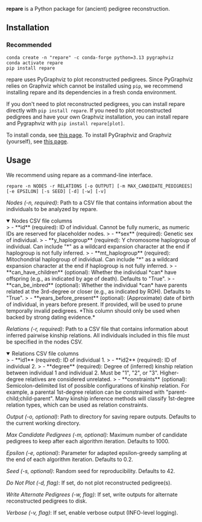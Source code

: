 **repare** is a Python package for (ancient) pedigree reconstruction.

## Installation

### Recommended
```
conda create -n "repare" -c conda-forge python=3.13 pygraphviz
conda activate repare
pip install repare
```
repare uses PyGraphviz to plot reconstructed pedigrees. Since PyGraphviz relies on Graphviz which cannot be installed using `pip`, we recommend installing repare and its dependencies in a fresh conda environment.

If you don't need to plot reconstructed pedigrees, you can install repare directly with `pip install repare`. If you need to plot reconstructed pedigrees and have your own Graphviz installation, you can install repare and Pygraphviz with `pip install repare[plot]`.

To install conda, see [this page](https://www.anaconda.com/docs/getting-started/miniconda/install). To install PyGraphviz and Graphviz (yourself), see [this page](https://pygraphviz.github.io/documentation/stable/install.html).


## Usage
We recommend using repare as a command-line interface.
```
repare -n NODES -r RELATIONS [-o OUTPUT] [-m MAX_CANDIDATE_PEDIGREES] [-e EPSILON] [-s SEED] [-d] [-w] [-v]
```

*Nodes (-n, required)*: Path to a CSV file that contains information about the individuals to be analyzed by repare. 

<details open>
    <summary>Nodes CSV file columns</summary>
    > - **id** (required): ID of individual. Cannot be fully numeric, as numeric IDs are reserved for placeholder nodes.
    > - **sex** (required): Genetic sex of individual.
    > - **y_haplogroup** (required): Y chromosome haplogroup of individual. Can include "*" as a wildcard expansion character at the end if haplogroup is not fully inferred.
    > - **mt_haplogroup** (required): Mitochondrial haplogroup of individual. Can include "*" as a wildcard expansion character at the end if haplogroup is not fully inferred.
    > - **can_have_children** (optional): Whether the individual *can* have offspring (e.g., as indicated by age of death). Defaults to "True".
    > - **can_be_inbred** (optional): Whether the individual *can* have parents related at the 3rd-degree or closer (e.g., as indicated by ROH). Defaults to "True".
    > - **years_before_present** (optional): (Approximate) date of birth of individual, in years before present. If provided, will be used to prune temporally invalid pedigrees. *This column should only be used when backed by strong dating evidence.*
</details>

*Relations (-r, required)*: Path to a CSV file that contains information about inferred pairwise kinship relations. All individuals included in this file must be specified in the nodes CSV.

<details open>
    <summary>Relations CSV file columns</summary>
    > - **id1** (required): ID of individual 1.
    > - **id2** (required): ID of individual 2.
    > - **degree** (required): Degree of (inferred) kinship relation between individual 1 and individual 2. Must be "1", "2", or "3". Higher-degree relatives are considered unrelated.
    > - **constraints** (optional): Semicolon-delimited list of possible configurations of kinship relation. For example, a parental 1st-degree relation can be constrained with "parent-child;child-parent". Many kinship inference methods will classify 1st-degree relation types, which can be used as relation constraints.
</details>

*Output (-o, optional)*: Path to directory for saving repare outputs. Defaults to the current working directory.

*Max Candidate Pedigrees (-m, optional)*: Maximum number of candidate pedigrees to keep after each algorithm iteration. Defaults to 1000.

*Epsilon (-e, optional)*: Parameter for adapted epsilon-greedy sampling at the end of each algorithm iteration. Defaults to 0.2.

*Seed (-s, optional)*: Random seed for reproducibility. Defaults to 42.

*Do Not Plot (-d, flag)*: If set, do not plot reconstructed pedigree(s).

*Write Alternate Pedigrees (-w, flag)*: If set, write outputs for alternate reconstructed pedigrees to disk.

*Verbose (-v, flag)*: If set, enable verbose output (INFO-level logging).
